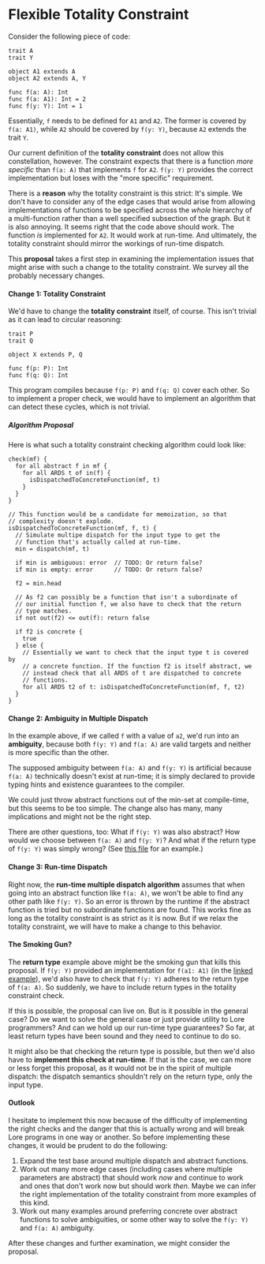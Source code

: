 # Flexible Totality Constraint

Consider the following piece of code:

```
trait A
trait Y

object A1 extends A
object A2 extends A, Y

func f(a: A): Int
func f(a: A1): Int = 2
func f(y: Y): Int = 1
```

Essentially, `f` needs to be defined for `A1` and `A2`. The former is covered by `f(a: A1)`, while `A2` should be covered by `f(y: Y)`, because `A2` extends the trait `Y`.

Our current definition of the **totality constraint** does not allow this constellation, however. The constraint expects that there is a function *more specific* than `f(a: A)` that implements `f` for `A2`. `f(y: Y)` provides the correct implementation but loses with the "more specific" requirement.

There is a **reason** why the totality constraint is this strict: It's simple. We don't have to consider any of the edge cases that would arise from allowing implementations of functions to be specified across the *whole* hierarchy of a multi-function rather than a well specified subsection of the graph. But it is also annoying. It seems right that the code above should work. The function *is* implemented for `A2`. It would work at run-time. And ultimately, the totality constraint should mirror the workings of run-time dispatch.

This **proposal** takes a first step in examining the implementation issues that might arise with such a change to the totality constraint. We survey all the probably necessary changes.

#### Change 1: Totality Constraint

We'd have to change the **totality constraint** itself, of course. This isn't trivial as it can lead to circular reasoning:

```
trait P
trait Q

object X extends P, Q

func f(p: P): Int
func f(q: Q): Int
```

This program compiles because `f(p: P)` and `f(q: Q)` cover each other. So to implement a proper check, we would have to implement an algorithm that can detect these cycles, which is not trivial.

##### Algorithm Proposal

Here is what such a totality constraint checking algorithm could look like: 

```
check(mf) {
  for all abstract f in mf {
    for all ARDS t of in(f) {
      isDispatchedToConcreteFunction(mf, t)
    }
  }
}

// This function would be a candidate for memoization, so that
// complexity doesn't explode.
isDispatchedToConcreteFunction(mf, f, t) {
  // Simulate multipe dispatch for the input type to get the
  // function that's actually called at run-time.
  min = dispatch(mf, t)

  if min is ambiguous: error  // TODO: Or return false?
  if min is empty: error      // TODO: Or return false?

  f2 = min.head

  // As f2 can possibly be a function that isn't a subordinate of
  // our initial function f, we also have to check that the return
  // type matches.
  if not out(f2) <= out(f): return false
  
  if f2 is concrete {
    true
  } else {
    // Essentially we want to check that the input type t is covered by
    // a concrete function. If the function f2 is itself abstract, we
    // instead check that all ARDS of t are dispatched to concrete 
    // functions.
    for all ARDS t2 of t: isDispatchedToConcreteFunction(mf, f, t2)  
  }
}
```

#### Change 2: Ambiguity in Multiple Dispatch

In the example above, if we called `f` with a value of `a2`, we'd run into an **ambiguity**, because both `f(y: Y)` and `f(a: A)` are valid targets and neither is more specific than the other.

The supposed ambiguity between `f(a: A)` and `f(y: Y)` is artificial because `f(a: A)` technically doesn't exist at run-time; it is simply declared to provide typing hints and existence guarantees to the compiler.

We could just throw abstract functions out of the min-set at compile-time, but this seems to be too simple. The change also has many, many implications and might not be the right step.

There are other questions, too: What if `f(y: Y)` was also abstract? How would we choose between `f(a: A)` and `f(y: Y)`? And what if the return type of `f(y: Y)` was simply wrong? (See [this file](./wrong-return-type.lore) for an example.) 

#### Change 3: Run-time Dispatch

Right now, the **run-time multiple dispatch algorithm** assumes that when going into an abstract function like `f(a: A)`, we won't be able to find any other path like `f(y: Y)`. So an error is thrown by the runtime if the abstract function is tried but no subordinate functions are found. This works fine as long as the totality constraint is as strict as it is now. But if we relax the totality constraint, we will have to make a change to this behavior.

#### The Smoking Gun?

The **return type** example above might be the smoking gun that kills this proposal. If `f(y: Y)` provided an implementation for `f(a1: A1)` (in the [linked example](./wrong-return-type.lore)), we'd also have to check that `f(y: Y)` adheres to the return type of `f(a: A)`. So suddenly, we have to include return types in the totality constraint check.

If this is possible, the proposal can live on. But is it possible in the general case? Do we want to solve the general case or just provide utility to Lore programmers? And can we hold up our run-time type guarantees? So far, at least return types have been sound and they need to continue to do so.

It might also be that checking the return type is possible, but then we'd also have to **implement this check at run-time**. If that is the case, we can more or less forget this proposal, as it would not be in the spirit of multiple dispatch: the dispatch semantics shouldn't rely on the return type, only the input type.

#### Outlook

I hesitate to implement this now because of the difficulty of implementing the right checks and the danger that this is actually wrong and will break Lore programs in one way or another. So before implementing these changes, it would be prudent to do the following:

1. Expand the test base around multiple dispatch and abstract functions.
2. Work out many more edge cases (including cases where multiple parameters are abstract) that should work *now* and continue to work and ones that don't work now but should work *then*. Maybe we can infer the right implementation of the totality constraint from more examples of this kind.
3. Work out many examples around preferring concrete over abstract functions to solve ambiguities, or some other way to solve the `f(y: Y)` and `f(a: A)` ambiguity.

After these changes and further examination, we might consider the proposal.
